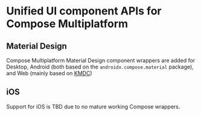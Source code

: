 # Unified UI component APIs for Compose Multiplatform

## Material Design

Compose Multiplatform Material Design component wrappers are added for Desktop, Android (both based on the `androidx.compose.material` package), and Web (mainly based on [KMDC](https://github.com/mpetuska/kmdc))

## iOS

Support for iOS is TBD due to no mature working Compose wrappers.
